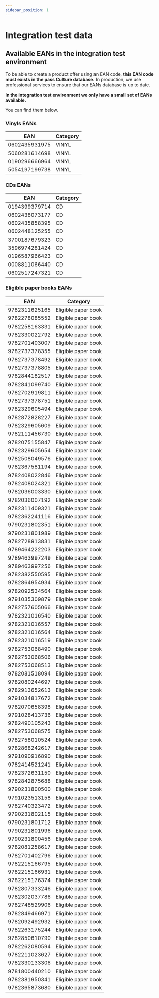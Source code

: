 ```yaml
---
sidebar_position: 1
---
```


# Integration test data

## Available EANs in the integration test environment 

To be able to create a product offer using an EAN code, **this EAN code must exists in the pass Culture database**.
In production, we use professional services to ensure that our EANs database is up to date. 

**In the integration test environment we only have a small set of EANs available.**

You can find them below.

### Vinyls EANs

| EAN | Category |
|-----|-----------|
| 0602435931975 | VINYL |
| 5060281614698 | VINYL |
| 0190296666964 | VINYL |
| 5054197199738 | VINYL |

### CDs EANs

| EAN | Category |
|-----|-----------|
| 0194399379714 | CD |
| 0602438073177 | CD |
| 0602435858395 | CD |
| 0602448125255 | CD |
| 3700187679323 | CD |
| 3596974281424 | CD |
| 0196587966423 | CD |
| 0008811066440 | CD |
| 0602517247321 | CD |

### Eligible paper books EANs

| EAN | Category |
|-----|-----------|
| 9782311625165 | Eligible paper book |
| 9782278085552 | Eligible paper book |
| 9782258163331 | Eligible paper book |
| 9782330022792 | Eligible paper book |
| 9782701403007 | Eligible paper book |
| 9782737378355 | Eligible paper book |
| 9782737378492 | Eligible paper book |
| 9782737378805 | Eligible paper book |
| 9782844182517 | Eligible paper book |
| 9782841099740 | Eligible paper book |
| 9782702919811 | Eligible paper book |
| 9782737378751 | Eligible paper book |
| 9782329605494 | Eligible paper book |
| 9782872828227 | Eligible paper book |
| 9782329605609 | Eligible paper book |
| 9782111456730 | Eligible paper book |
| 9782075155847 | Eligible paper book |
| 9782329605654 | Eligible paper book |
| 9782508049576 | Eligible paper book |
| 9782367581194 | Eligible paper book |
| 9782408022846 | Eligible paper book |
| 9782408024321 | Eligible paper book |
| 9782036003330 | Eligible paper book |
| 9782036007192 | Eligible paper book |
| 9782311409321 | Eligible paper book |
| 9782362241116 | Eligible paper book |
| 9790231802351 | Eligible paper book |
| 9790231801989 | Eligible paper book |
| 9782728913831 | Eligible paper book |
| 9789464222203 | Eligible paper book |
| 9789463997249 | Eligible paper book |
| 9789463997256 | Eligible paper book |
| 9782382550595 | Eligible paper book |
| 9782864954934 | Eligible paper book |
| 9782092534564 | Eligible paper book |
| 9791035309879 | Eligible paper book |
| 9782757605066 | Eligible paper book |
| 9782321016540 | Eligible paper book |
| 9782321016557 | Eligible paper book |
| 9782321016564 | Eligible paper book |
| 9782321016519 | Eligible paper book |
| 9782753068490 | Eligible paper book |
| 9782753068506 | Eligible paper book |
| 9782753068513 | Eligible paper book |
| 9782081518094 | Eligible paper book |
| 9782080244697 | Eligible paper book |
| 9782913652613 | Eligible paper book |
| 9791034817672 | Eligible paper book |
| 9782070658398 | Eligible paper book |
| 9791028413736 | Eligible paper book |
| 9782490105243 | Eligible paper book |
| 9782753068575 | Eligible paper book |
| 9782758010524 | Eligible paper book |
| 9782868242617 | Eligible paper book |
| 9791090916890 | Eligible paper book |
| 9782414521241 | Eligible paper book |
| 9782372631150 | Eligible paper book |
| 9782842875688 | Eligible paper book |
| 9790231800500 | Eligible paper book |
| 9791023513158 | Eligible paper book |
| 9782740323472 | Eligible paper book |
| 9790231802115 | Eligible paper book |
| 9790231801712 | Eligible paper book |
| 9790231801996 | Eligible paper book |
| 9790231800456 | Eligible paper book |
| 9782081258617 | Eligible paper book |
| 9782701402796 | Eligible paper book |
| 9782215166795 | Eligible paper book |
| 9782215166931 | Eligible paper book |
| 9782215176374 | Eligible paper book |
| 9782807333246 | Eligible paper book |
| 9782302037786 | Eligible paper book |
| 9782748529906 | Eligible paper book |
| 9782849466971 | Eligible paper book |
| 9782092492932 | Eligible paper book |
| 9782263175244 | Eligible paper book |
| 9782850610790 | Eligible paper book |
| 9782262080594 | Eligible paper book |
| 9782211023627 | Eligible paper book |
| 9782330133306 | Eligible paper book |
| 9781800440210 | Eligible paper book |
| 9782381950341 | Eligible paper book |
| 9782365873680 | Eligible paper book |
